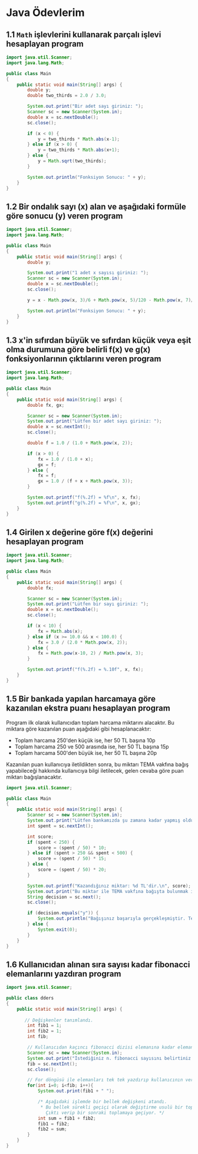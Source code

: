 # Java Ödevlerim
## 1.1 `Math` işlevlerini kullanarak parçalı işlevi hesaplayan program

```java
import java.util.Scanner;
import java.lang.Math;

public class Main
{
    public static void main(String[] args) {
        double y;
        double two_thirds = 2.0 / 3.0;

        System.out.print("Bir adet sayı giriniz: ");
        Scanner sc = new Scanner(System.in);
        double x = sc.nextDouble();
        sc.close();

        if (x < 0) {
            y = two_thirds * Math.abs(x-1);
        } else if (x > 0) {
            y = two_thirds * Math.abs(x+1);
        } else {
            y = Math.sqrt(two_thirds);
        }

        System.out.println("Fonksiyon Sonucu: " + y);
    }
}
```

## 1.2 Bir ondalık sayı (x) alan ve aşağıdaki formüle göre sonucu (y) veren program

```java
import java.util.Scanner;
import java.lang.Math;

public class Main
{
    public static void main(String[] args) {
        double y;

        System.out.print("1 adet x sayısı giriniz: ");
        Scanner sc = new Scanner(System.in);
        double x = sc.nextDouble();
        sc.close();

        y = x - Math.pow(x, 3)/6 + Math.pow(x, 5)/120 - Math.pow(x, 7)/5040;

        System.out.println("Fonksiyon Sonucu: " + y);
    }
}
```

## 1.3 x'in sıfırdan büyük ve sıfırdan küçük veya eşit olma durumuna göre belirli f(x) ve g(x) fonksiyonlarının çıktılarını veren program

```java
import java.util.Scanner;
import java.lang.Math;

public class Main
{
    public static void main(String[] args) {
        double fx, gx;

        Scanner sc = new Scanner(System.in);
        System.out.print("Lütfen bir adet sayı giriniz: ");
        double x = sc.nextInt();
        sc.close();

        double f = 1.0 / (1.0 + Math.pow(x, 2));

        if (x > 0) {
            fx = 1.0 / (1.0 + x);
            gx = f;
        } else {
            fx = f;
            gx = 1.0 / (f + x + Math.pow(x, 3));
        }

        System.out.printf("f(%.2f) = %f\n", x, fx);
        System.out.printf("g(%.2f) = %f\n", x, gx);
    }
}
```

## 1.4 Girilen x değerine göre f(x) değerini hesaplayan program

```java
import java.util.Scanner;
import java.lang.Math;

public class Main
{
    public static void main(String[] args) {
        double fx;

        Scanner sc = new Scanner(System.in);
        System.out.print("Lütfen bir sayı giriniz: ");
        double x = sc.nextDouble();
        sc.close();

        if (x < 10) {
            fx = Math.abs(x);
        } else if (x >= 10.0 && x < 100.0) {
            fx = 3.0 / (2.0 * Math.pow(x, 2));
        } else {
            fx = Math.pow(x-10, 2) / Math.pow(x, 3);
        }

        System.out.printf("f(%.2f) = %.10f", x, fx);
    }
}
```

## 1.5 Bir bankada yapılan harcamaya göre kazanılan ekstra puanı hesaplayan program
Program ilk olarak kullanıcıdan toplam harcama miktarını alacaktır. Bu miktara göre kazanılan puan aşağıdaki gibi hesaplanacaktır:

- Toplam harcama 250'den küçük ise, her 50 TL başına 10p
- Toplam harcama 250 ve 500 arasında ise, her 50 TL başına 15p
- Toplam harcama 500'den büyük ise, her 50 TL başına 20p

Kazanılan puan kullanıcıya iletildikten sonra, bu miktarı TEMA vakfına bağış yapabileceği hakkında kullanıcıya bilgi iletilecek, gelen cevaba göre puan miktarı bağışlanacaktır.

```java
import java.util.Scanner;

public class Main
{
    public static void main(String[] args) {
        Scanner sc = new Scanner(System.in);
        System.out.print("Lütfen bankamızda şu zamana kadar yapmış olduğunuz toplam harcamayı giriniz: ");
        int spent = sc.nextInt();

        int score;
        if (spent < 250) {
            score = (spent / 50) * 10;
        } else if (spent > 250 && spent < 500) {
            score = (spent / 50) * 15;
        } else {
            score = (spent / 50) * 20;
        }

        System.out.printf("Kazandığınız miktar: %d TL'dir.\n", score);
        System.out.print("Bu miktar ile TEMA vakfına bağışta bulunmak ister misiniz? (y/n): ");
        String decision = sc.next();
        sc.close();

        if (decision.equals("y")) {
            System.out.println("Bağışınız başarıyla gerçekleşmiştir. Teşekkürler. İyi günler dileriz.");
        } else {
            System.exit(0);
        }
    }
}
```
## 1.6 Kullanıcıdan alınan sıra sayısı kadar fibonacci elemanlarını yazdıran program

```java
import java.util.Scanner;

public class dders 
{
    public static void main(String[] args) {   
       
       // Değişkenler tanımlandı.
        int fib1 = 1;
        int fib2 = 1;
        int fib;

        // Kullanıcıdan kaçıncı fibonacci dizisi elemanına kadar eleman istediğini belirtmesi amacıyla girdi alındı.
        Scanner sc = new Scanner(System.in);
        System.out.print("İstediğiniz n. fibonacci sayısını belirtiniz:");
        fib = sc.nextInt();
        sc.close();

        // For döngüsü ile elemanları tek tek yazdırıp kullanıcının verdiği sıra sayısı kadar eleman yazdırması amaçlandı. 
        for(int i=0; i<fib; i++){
            System.out.print(fib1 + " ");

            /* Aşağıdaki işlemde bir bellek değişkeni atandı.
             * Bu bellek sürekli geçiçi olarak değiştirme usulü bir toplama işlemi hafızasına atıyor.
               Çıktı verip bir sonraki toplamaya geçiyor. */
            int sum = fib1 + fib2;
            fib1 = fib2;
            fib2 = sum;
        }
    }    
}
```

